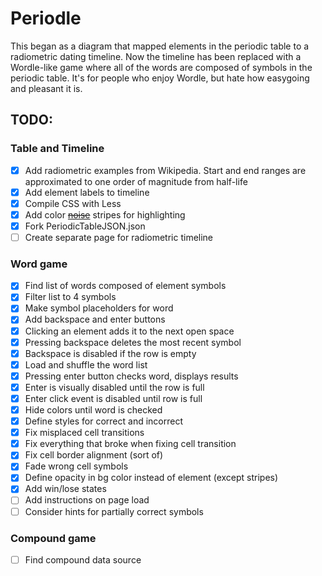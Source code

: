 # Periodle

This began as a diagram that mapped elements in the periodic table to a radiometric dating timeline. Now the timeline has been replaced with a Wordle-like game where all of the words are composed of symbols in the periodic table. It's for people who enjoy Wordle, but hate how easygoing and pleasant it is.

## TODO:
### Table and Timeline
- [x] Add radiometric examples from Wikipedia. Start and end ranges are approximated to one order of magnitude from half-life
- [x] Add element labels to timeline
- [x] Compile CSS with Less
- [x] Add color ~~[noise](https://stackoverflow.com/questions/4011113/can-you-add-noise-to-a-css3-gradient)~~ stripes for highlighting
- [x] Fork PeriodicTableJSON.json
- [ ] Create separate page for radiometric timeline

### Word game
- [x] Find list of words composed of element symbols
- [x] Filter list to 4 symbols
- [x] Make symbol placeholders for word
- [x] Add backspace and enter buttons
- [x] Clicking an element adds it to the next open space
- [x] Pressing backspace deletes the most recent symbol
- [x] Backspace is disabled if the row is empty
- [x] Load and shuffle the word list
- [x] Pressing enter button checks word, displays results
- [x] Enter is visually disabled until the row is full
- [x] Enter click event is disabled until row is full
- [x] Hide colors until word is checked
- [x] Define styles for correct and incorrect
- [x] Fix misplaced cell transitions
- [x] Fix everything that broke when fixing cell transition
- [x] Fix cell border alignment (sort of)
- [x] Fade wrong cell symbols
- [x] Define opacity in bg color instead of element (except stripes)
- [x] Add win/lose states
- [ ] Add instructions on page load
- [ ] Consider hints for partially correct symbols

### Compound game
- [ ] Find compound data source
